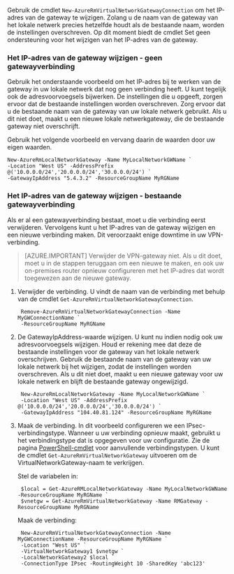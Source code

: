 Gebruik de cmdlet `New-AzureRmVirtualNetworkGatewayConnection` om het IP-adres van de gateway te wijzigen. Zolang u de naam van de gateway van het lokale netwerk precies hetzelfde houdt als de bestaande naam, worden de instellingen overschreven. Op dit moment biedt de cmdlet Set geen ondersteuning voor het wijzigen van het IP-adres van de gateway.

### <a name="gwipnoconnection"></a>Het IP-adres van de gateway wijzigen - geen gatewayverbinding

Gebruik het onderstaande voorbeeld om het IP-adres bij te werken van de gateway in uw lokale netwerk dat nog geen verbinding heeft. U kunt tegelijk ook de adresvoorvoegsels bijwerken. De instellingen die u opgeeft, zorgen ervoor dat de bestaande instellingen worden overschreven. Zorg ervoor dat u de bestaande naam van de gateway van uw lokale netwerk gebruikt. Als u dit niet doet, maakt u een nieuwe lokale netwerkgateway, die de bestaande gateway niet overschrijft.

Gebruik het volgende voorbeeld en vervang daarin de waarden door uw eigen waarden.

    New-AzureRmLocalNetworkGateway -Name MyLocalNetworkGWName `
    -Location "West US" -AddressPrefix @('10.0.0.0/24','20.0.0.0/24','30.0.0.0/24') `
    -GatewayIpAddress "5.4.3.2" -ResourceGroupName MyRGName


### <a name="gwipwithconnection"></a>Het IP-adres van de gateway wijzigen - bestaande gatewayverbinding

Als er al een gatewayverbinding bestaat, moet u die verbinding eerst verwijderen. Vervolgens kunt u het IP-adres van de gateway wijzigen en een nieuwe verbinding maken. Dit veroorzaakt enige downtime in uw VPN-verbinding.


>[AZURE.IMPORTANT] Verwijder de VPN-gateway niet. Als u dit doet, moet u in de stappen teruggaan om een nieuwe te maken, en ook uw on-premises router opnieuw configureren met het IP-adres dat wordt toegewezen aan de nieuwe gateway.
 

1. Verwijder de verbinding. U vindt de naam van de verbinding met behulp van de cmdlet `Get-AzureRmVirtualNetworkGatewayConnection`.

        Remove-AzureRmVirtualNetworkGatewayConnection -Name MyGWConnectionName `
        -ResourceGroupName MyRGName

2. De GatewayIpAddress-waarde wijzigen. U kunt nu indien nodig ook uw adresvoorvoegsels wijzigen. Houd er rekening mee dat deze de bestaande instellingen voor de gateway van het lokale netwerk overschrijven. Gebruik de bestaande naam van de gateway van uw lokale netwerk bij het wijzigen, zodat de instellingen worden overschreven. Als u dit niet doet, maakt u een nieuwe gateway voor uw lokale netwerk en blijft de bestaande gateway ongewijzigd.

        New-AzureRmLocalNetworkGateway -Name MyLocalNetworkGWName `
        -Location "West US" -AddressPrefix @('10.0.0.0/24','20.0.0.0/24','30.0.0.0/24') `
        -GatewayIpAddress "104.40.81.124" -ResourceGroupName MyRGName

3. Maak de verbinding. In dit voorbeeld configureren we een IPsec-verbindingstype. Wanneer u uw verbinding opnieuw maakt, gebruikt u het verbindingstype dat is opgegeven voor uw configuratie. Zie de pagina [PowerShell-cmdlet](https://msdn.microsoft.com/library/mt603611.aspx) voor aanvullende verbindingstypen.  U kunt de cmdlet `Get-AzureRmVirtualNetworkGateway` uitvoeren om de VirtualNetworkGateway-naam te verkrijgen.

    Stel de variabelen in:

        $local = Get-AzureRMLocalNetworkGateway -Name MyLocalNetworkGWName -ResourceGroupName MyRGName `
        $vnetgw = Get-AzureRmVirtualNetworkGateway -Name RMGateway -ResourceGroupName MyRGName

    Maak de verbinding:
    
        New-AzureRmVirtualNetworkGatewayConnection -Name MyGWConnectionName -ResourceGroupName MyRGName `
        -Location "West US" `
        -VirtualNetworkGateway1 $vnetgw `
        -LocalNetworkGateway2 $local `
        -ConnectionType IPsec -RoutingWeight 10 -SharedKey 'abc123'




<!--HONumber=Aug16_HO4-->


